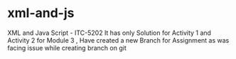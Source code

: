 # xml-and-js
XML and Java Script - ITC-5202
It has only Solution for Activity 1 and Activity 2 for Module 3 , 
Have created a new Branch for Assignment as was facing issue while creating branch on git
